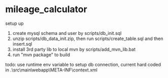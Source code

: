 # mileage_calculator
setup up
1) create mysql schema and user by scripts/db_init.sql
2) unzip scripts/db_data_init.zip, then run scripts/create_table.sql and then insert.sql
3) install 3rd party lib to local mvn by scripts/add_mvn_lib.bat
4) run "mvn package" to build

todo: use runtime env variable to setup db connection, current hard coded in .\src\main\webapp\META-INF\context.xml